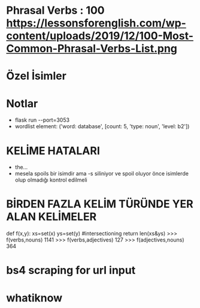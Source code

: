 # Phrasal Verbs : 100 https://lessonsforenglish.com/wp-content/uploads/2019/12/100-Most-Common-Phrasal-Verbs-List.png 
# Özel İsimler

# Notlar
- flask run --port=3053
- wordlist element: ('word: database', [count: 5, 'type: noun', 'level: b2'])

# KELİME HATALARI
- the…
- mesela spoils bir isimdir ama -s siliniyor ve spoil oluyor önce isimlerde olup olmadığı kontrol edilmeli

# BİRDEN FAZLA KELİM TÜRÜNDE YER ALAN KELİMELER
def f(x,y):
    xs=set(x)
    ys=set(y) #intersectioning
    return len(xs&ys)
    >>> f(verbs,nouns)
        1141
    >>> f(verbs,adjectives)
        127
    >>> f(adjectives,nouns)
        364

# bs4 scraping for url input

# whatiknow